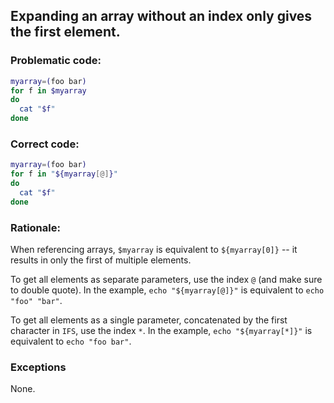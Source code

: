 ## Expanding an array without an index only gives the first element.

### Problematic code:

```sh
myarray=(foo bar)
for f in $myarray
do
  cat "$f"
done
```

### Correct code:

```sh
myarray=(foo bar)
for f in "${myarray[@]}"
do
  cat "$f"
done
```

### Rationale:

When referencing arrays, `$myarray` is equivalent to `${myarray[0]}` -- it results in only the first of multiple elements.

To get all elements as separate parameters, use the index `@` (and make sure to double quote). In the example, `echo "${myarray[@]}"` is equivalent to `echo "foo" "bar"`.

To get all elements as a single parameter, concatenated by the first character in `IFS`, use the index `*`. In the example, `echo "${myarray[*]}"` is equivalent to `echo "foo bar"`.

### Exceptions

None.
